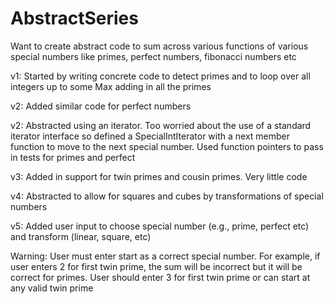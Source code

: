 # AbstractSeries
Want to create abstract code to sum across various functions of 
various special numbers like primes, perfect numbers, fibonacci numbers 
etc

v1: Started by writing concrete code to detect primes and to loop over
    all integers up to some Max adding in all the primes

v2: Added similar code for perfect numbers

v2: Abstracted using an iterator.  Too worried about the use of a standard
    iterator interface so defined a SpecialIntIterator with a next
    member function to move to the next special number.  Used function
    pointers to pass in tests for primes and perfect

v3: Added in support for twin primes and cousin primes.  Very little
    code

v4: Abstracted to allow for squares and cubes by transformations of
    special numbers

v5:  Added user input to choose special number (e.g., prime, perfect etc)
     and transform (linear, square, etc)

Warning: User must enter start as a correct special number.  For 
         example, if user enters 2 for first twin prime, the sum
         will be incorrect but it will be correct for primes.  User
         should enter 3 for first twin prime or can start at any valid
         twin prime

